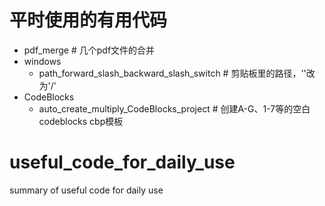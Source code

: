 
# 平时使用的有用代码
- pdf_merge # 几个pdf文件的合并
- windows
  - path_forward_slash_backward_slash_switch # 剪贴板里的路径，'\'改为'/'
- CodeBlocks
  - auto_create_multiply_CodeBlocks_project # 创建A-G、1-7等的空白codeblocks cbp模板

# useful_code_for_daily_use
summary of useful code for daily use
